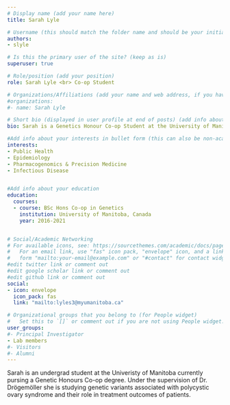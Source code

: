 ```yaml
---
# Display name (add your name here)
title: Sarah Lyle

# Username (this should match the folder name and should be your initial and surname)
authors:
- slyle

# Is this the primary user of the site? (keep as is)
superuser: true

# Role/position (add your position)
role: Sarah Lyle <br> Co-op Student

# Organizations/Affiliations (add your name and web address, if you have one)
#organizations:
#- name: Sarah Lyle

# Short bio (displayed in user profile at end of posts) (add info about yourself)
bio: Sarah is a Genetics Honour Co-op Student at the University of Manitoba. 

#Add info about your interests in bullet form (this can also be non-academic) 
interests:
- Public Health 
- Epidemiology
- Pharmacogenomics & Precision Medicine
- Infectious Disease


#Add info about your education 
education:
  courses:
  - course: BSc Hons Co-op in Genetics
    institution: University of Manitoba, Canada
    year: 2016-2021


# Social/Academic Networking
# For available icons, see: https://sourcethemes.com/academic/docs/page-builder/#icons
#   For an email link, use "fas" icon pack, "envelope" icon, and a link in the
#   form "mailto:your-email@example.com" or "#contact" for contact widget.
#edit twitter link or comment out
#edit google scholar link or comment out
#edit github link or comment out
social:
- icon: envelope
  icon_pack: fas
  link: "mailto:lyles3@myumanitoba.ca"

# Organizational groups that you belong to (for People widget)
#   Set this to `[]` or comment out if you are not using People widget.
user_groups:
#- Principal Investigator
- Lab members
#- Visitors
#- Alumni
---
```


Sarah is an undergrad student at the Univeristy of Manitoba currently pursing a Genetic Honours Co-op degree. Under the supervision of Dr. Drögemöller she is studying genetic variants associated with polycystic ovary syndrome and their role in treatment outcomes of patients.
